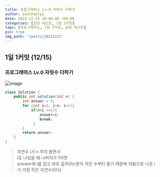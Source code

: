 ```yaml
---
title: 프로그래머스 Lv.0 자릿수 더하기
author: eunchaelyu
date: 2023-12-15 10:00:00 +09:00
categories: [코딩 테스트, 1일 1커밋]
tags: [프로그래머스, 1일 1커밋, 코딩 테스트]
pin: true
img_path: '/posts/20231215'
---
```


## 1일 1커밋 (12/15)        
### 프로그래머스 Lv.0 자릿수 더하기    
![image](https://github.com/eunchaelyu/eunchaelyu.github.io/assets/119996957/fc9576e6-c532-4a9b-8f02-8ce6a992e567)


```java  
class Solution {
    public int solution(int n) {
        int answer = 0;
        for (int i=1; i<n; i++){ 
            if(n%i ==1){ 
                answer=i; 
                break;
             }
        }
        return answer;
    }
}
```    

> 자연수 i가 n 까지 돌면서    
> i로 나눴을 때 나머지가 1이면    
> answer에 i를 담고 바로 출력(for문이 작은 수부터 돌기 때문에 처음으로 나온 i가 가장 작은 자연수이다)     

